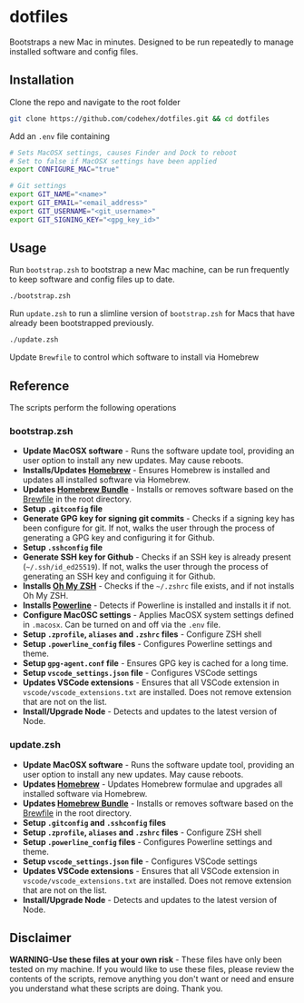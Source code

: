 # dotfiles

Bootstraps a new Mac in minutes. Designed to be run repeatedly to manage installed software and config files.

## Installation

Clone the repo and navigate to the root folder

```bash
git clone https://github.com/codehex/dotfiles.git && cd dotfiles
```

Add an `.env` file containing
```bash
# Sets MacOSX settings, causes Finder and Dock to reboot
# Set to false if MacOSX settings have been applied
export CONFIGURE_MAC="true"  

# Git settings
export GIT_NAME="<name>"
export GIT_EMAIL="<email_address>"
export GIT_USERNAME="<git_username>"
export GIT_SIGNING_KEY="<gpg_key_id>"
``` 

## Usage

Run `bootstrap.zsh` to bootstrap a new Mac machine, can be run frequently to keep software and config files up to date.
```bash
./bootstrap.zsh
```

Run `update.zsh` to run a slimline version of `bootstrap.zsh` for Macs that have already been bootstrapped previously.
```bash
./update.zsh
```
Update `Brewfile` to control which software to install via Homebrew

## Reference

The scripts perform the following operations

### bootstrap.zsh
- **Update MacOSX software** - Runs the software update tool, providing an user option to install any new updates. May cause reboots.
- **Installs/Updates [Homebrew](https://brew.sh/)** - Ensures Homebrew is installed and updates all installed software via Homebrew.
- **Updates [Homebrew Bundle](https://github.com/Homebrew/homebrew-bundle)** - Installs or removes software based on the [Brewfile](Brewfile) in the root directory.
- **Setup `.gitconfig` file**
- **Generate GPG key for signing git commits** - Checks if a signing key has been configure for git. If not, walks the user through the process of generating a GPG key and configuring it for Github.
- **Setup `.sshconfig` file**
- **Generate SSH key for Github** - Checks if an SSH key is already present (`~/.ssh/id_ed25519`). If not, walks the user through the process of generating an SSH key and configuing it for Github.
- **Installs [Oh My ZSH](https://ohmyz.sh/)** - Checks if the `~/.zshrc` file exists, and if not installs Oh My ZSH.
- **Installs [Powerline](https://github.com/powerline/powerline)** - Detects if Powerline is installed and installs it if not.
- **Configure MacOSC settings** - Applies MacOSX system settings defined in `.macosx`. Can be turned on and off via the `.env` file.
- **Setup `.zprofile`, `aliases` and `.zshrc` files** - Configure ZSH shell
- **Setup `.powerline_config` files** - Configures Powerline settings and theme.
- **Setup `gpg-agent.conf` file** - Ensures GPG key is cached for a long time.
- **Setup `vscode_settings.json` file** - Configures VSCode settings
- **Updates VSCode extensions** - Ensures that all VSCode extension in `vscode/vscode_extensions.txt` are installed. Does not remove extension that are not on the list.
- **Install/Upgrade Node** - Detects and updates to the latest version of Node.

### update.zsh
- **Update MacOSX software** - Runs the software update tool, providing an user option to install any new updates. May cause reboots.
- **Updates [Homebrew](https://brew.sh/)** - Updates Homebrew formulae and upgrades all installed software via Homebrew.
- **Updates [Homebrew Bundle](https://github.com/Homebrew/homebrew-bundle)** - Installs or removes software based on the [Brewfile](Brewfile) in the root directory.
- **Setup `.gitconfig` and `.sshconfig` files**
- **Setup `.zprofile`, `aliases` and `.zshrc` files** - Configure ZSH shell
- **Setup `.powerline_config` files** - Configures Powerline settings and theme.
- **Setup `vscode_settings.json` file** - Configures VSCode settings
- **Updates VSCode extensions** - Ensures that all VSCode extension in `vscode/vscode_extensions.txt` are installed. Does not remove extension that are not on the list.
- **Install/Upgrade Node** - Detects and updates to the latest version of Node.

## Disclaimer

**WARNING-Use these files at your own risk** - These files have only been tested on my machine. If you would like to use these files, please review the contents of the scripts, remove anything you don't want or need and ensure you understand what these scripts are doing. Thank you. 
